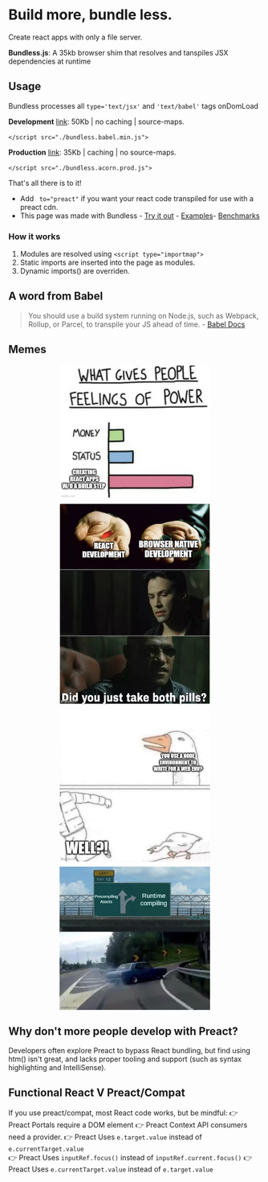 # Build more, bundle less. 

Create react apps with only a file server.

**Bundless.js**: A 35kb browser shim that resolves and tanspiles JSX dependencies at runtime

## Usage  

Bundless processes all `type='text/jsx'` and `'text/babel'` tags onDomLoad

<strong>Development</strong> <a href="/dist/bundless.sucrose.min.js" target="_blank">link</a>: 50Kb | no caching | source-maps. 

```
</script src="./bundless.babel.min.js"> 
``` 

<strong>Production</strong> <a href="/dist/bundless.acorn.prod.js" target="_blank">link</a>: 35Kb | caching | no source-maps.
```
</script src="./bundless.acorn.prod.js"> 
``` 

That's all there is to it! 

- Add ` to="preact"` if you want your react code transpiled for use with a preact cdn.
- This page was made with Bundless - [Try it out](./tests/index.html) - [Examples](./tests/index.html)- [Benchmarks](./benchmarks/index.html)
 
### How it works

1. Modules are resolved using `<script type="importmap">`
1. Static imports are inserted into the page as modules.
2. Dynamic imports() are overriden. 

## A word from Babel

<blockquote>
    You should use a build system running on Node.js, such as Webpack, Rollup, or Parcel, to transpile your JS ahead of time. - <a href="https://babeljs.io/docs/babel-standalone">Babel Docs</a>
</blockquote>

## Memes

<div style="display: flex; flex-wrap: wrap; gap: 10px; justify-content: center;">
    <img src="/memes/meme_what_gives_peope_feelings_of_power.jpg" style="width:300px;" /> 
    <img src="/memes/meme_did_you_just_take_both_pills.jpeg" style="width:300px;" /> 
    <img src="/memes/meme_goose_chase.jpg" style="width:300px;" /> 
    <img src="/memes/meme_left_exit_12_off_ramp.jpg" style="width:300px;" />  
</div>

## Why don't more people develop with Preact?
Developers often explore Preact to bypass React bundling, but find using htm() isn't great, and lacks proper tooling and support (such as syntax highlighting and IntelliSense).

## Functional React V Preact/Compat   
If you use preact/compat, most React code works, but be mindful: 
👉 Preact Portals require a DOM element
👉 Preact Context API consumers need a provider.
👉 Preact Uses `e.target.value` instead of `e.currentTarget.value`   
👉 Preact Uses `inputRef.focus()` instead of `inputRef.current.focus()`
👉 Preact Uses  `e.currentTarget.value` instead of `e.target.value`  